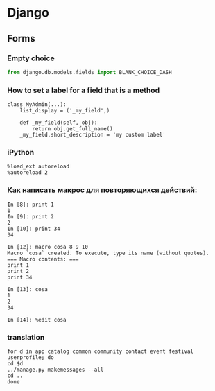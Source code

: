 # Django

## Forms

### Empty choice

```python
from django.db.models.fields import BLANK_CHOICE_DASH
```

### How to set a label for a field that is a method

	class MyAdmin(...):
		list_display = ('_my_field',)

		def _my_field(self, obj):
			return obj.get_full_name()
		_my_field.short_description = 'my custom label'


### iPython

	%load_ext autoreload
	%autoreload 2

### Как написать макрос для повторяющихся действий:

	In [8]: print 1
	1
	In [9]: print 2
	2
	In [10]: print 34
	34

	In [12]: macro cosa 8 9 10
	Macro `cosa` created. To execute, type its name (without quotes).
	=== Macro contents: ===
	print 1
	print 2
	print 34

	In [13]: cosa
	1
	2
	34

	In [14]: %edit cosa


### translation

    for d in app catalog common community contact event festival userprofile; do
    cd $d
    ../manage.py makemessages --all
    cd ..
    done

